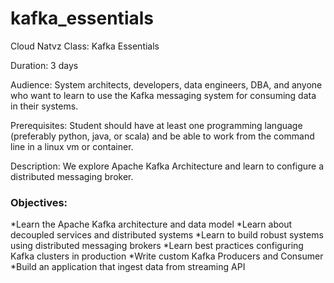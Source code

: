 # kafka_essentials


Cloud Natvz Class: Kafka Essentials

Duration: 3 days

Audience:  System architects, developers, data engineers, DBA, and anyone who want to learn to use the Kafka messaging system for consuming data in their systems.

Prerequisites:  Student should have at least one programming language (preferably python, java, or scala) and be able to work from the command line in a linux vm or container.

Description:  We explore Apache Kafka Architecture  and learn to configure a distributed messaging broker.

### Objectives:

*Learn the Apache Kafka architecture and data model
*Learn about decoupled services and distributed systems
*Learn to build robust systems using distributed messaging brokers
*Learn best practices configuring Kafka clusters in production
*Write custom Kafka Producers and Consumer
*Build an application that ingest data from streaming API
